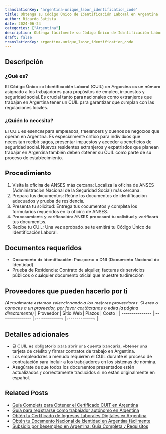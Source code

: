 ```yaml
---
translationKey: 'argentina-unique_labor_identification_code'
title: Obtenga su Código Único de Identificación Laboral en Argentina
author: Ricardo Batista
date: 2024-06-24
categories: ["Argentina"]
description: Obtenga fácilmente su Código Único de Identificación Laboral (CUIL) para transacciones laborales y financieras sin problemas en Argentina.
draft: false
translationKey: argentina-unique_labor_identification_code
---
```


## Descripción
### ¿Qué es?
El Código Único de Identificación Laboral (CUIL) en Argentina es un número asignado a los trabajadores para propósitos de empleo, impuestos y seguridad social. Es crucial tanto para nacionales como extranjeros que trabajan en Argentina tener un CUIL para garantizar que cumplan con las regulaciones locales.

### ¿Quién lo necesita?
El CUIL es esencial para empleados, freelancers y dueños de negocios que operan en Argentina. Es especialmente crítico para individuos que necesitan recibir pagos, presentar impuestos y acceder a beneficios de seguridad social. Nuevos residentes extranjeros y expatriados que planean trabajar en Argentina también deben obtener su CUIL como parte de su proceso de establecimiento.

## Procedimiento

1. Visita la oficina de ANSES más cercana: Localiza la oficina de ANSES (Administración Nacional de la Seguridad Social) más cercana.
2. Prepara tus documentos: Reúne los documentos de identificación adecuados y prueba de residencia.
3. Presenta tu solicitud: Entrega tus documentos y completa los formularios requeridos en la oficina de ANSES.
4. Procesamiento y verificación: ANSES procesará tu solicitud y verificará tus documentos.
5. Recibe tu CUIL: Una vez aprobado, se te emitirá tu Código Único de Identificación Laboral.

## Documentos requeridos

- Documento de Identificación: Pasaporte o DNI (Documento Nacional de Identidad)
- Prueba de Residencia: Contrato de alquiler, facturas de servicios públicos o cualquier documento oficial que muestre tu dirección

## Proveedores que pueden hacerlo por ti
_(Actualmente estamos seleccionando a los mejores proveedores. Si eres o conoces a un proveedor, por favor contáctanos o edita la página directamente)_
| Proveedor        |     Sitio Web     |     Plazos    |       Costo      |
| --------------- | --------------- |  :-------------: | :-------------: |

## Detalles adicionales

- El CUIL es obligatorio para abrir una cuenta bancaria, obtener una tarjeta de crédito y firmar contratos de trabajo en Argentina.
- Los empleadores a menudo requieren el CUIL durante el proceso de contratación para incluir a los trabajadores en los sistemas de nómina.
- Asegúrate de que todos los documentos presentados estén actualizados y correctamente traducidos si no están originalmente en español.
## Related Posts

- [Guía Completa para Obtener el Certificado CUIT en Argentina](https://tramitit.com/spanish/guides/argentina/constancia_de_cuit/)
- [Guía para registrarse como trabajador autónomo en Argentina](https://tramitit.com/spanish/guides/argentina/inscripción_al_régimen_de_autónomos/)
- [Obtén tu Certificado de Ingresos Laborales Digitales en Argentina](https://tramitit.com/spanish/guides/argentina/certificado_digital_de_ingresos_laborales/)
- [Obtén tu Documento Nacional de Identidad en Argentina fácilmente](https://tramitit.com/spanish/guides/argentina/documento_nacional_de_identidad/)
- [Subsidio por Desempleo en Argentina: Guía Completa y Requisitos](https://tramitit.com/spanish/guides/argentina/solicitud_de_subsidio_de_desempleo/)